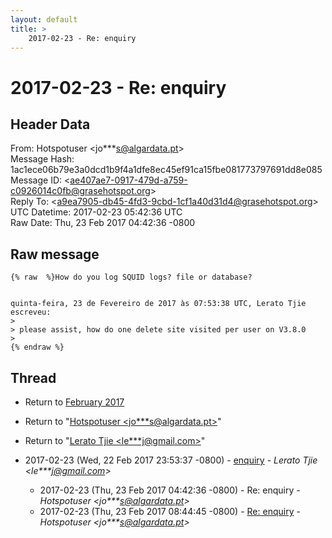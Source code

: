 ```yaml
---
layout: default
title: >
    2017-02-23 - Re: enquiry
---
```


# 2017-02-23 - Re: enquiry

## Header Data

From: Hotspotuser \<jo***s@algardata.pt\><br>
Message Hash: 1ac1ece06b79e3a0dcd1b9f4a1dfe8ec45ef91ca15fbe081773797691dd8e085<br>
Message ID: \<ae407ae7-0917-479d-a759-c0926014c0fb@grasehotspot.org\><br>
Reply To: \<a9ea7905-db45-4fd3-9cbd-1cf1a40d31d4@grasehotspot.org\><br>
UTC Datetime: 2017-02-23 05:42:36 UTC<br>
Raw Date: Thu, 23 Feb 2017 04:42:36 -0800<br>

## Raw message

```
{% raw  %}How do you log SQUID logs? file or database?


quinta-feira, 23 de Fevereiro de 2017 às 07:53:38 UTC, Lerato Tjie escreveu:
>
> please assist, how do one delete site visited per user on V3.8.0
>
{% endraw %}
```

## Thread

+ Return to [February 2017](/archive/2017/02)

+ Return to "[Hotspotuser <jo***s<span>@</span>algardata.pt>](/authors/jo___s_at_algardata_pt)"
+ Return to "[Lerato Tjie <le***j<span>@</span>gmail.com>](/authors/le___j_at_gmail_com)"

+ 2017-02-23 (Wed, 22 Feb 2017 23:53:37 -0800) - [enquiry](/archive/2017/02/c84d1d9dd8ebc4594b93d60bcb403627444192fbd2c79a016a8723b0f01c9a42) - _Lerato Tjie \<le***j@gmail.com\>_
  + 2017-02-23 (Thu, 23 Feb 2017 04:42:36 -0800) - Re: enquiry - _Hotspotuser \<jo***s@algardata.pt\>_
  + 2017-02-23 (Thu, 23 Feb 2017 08:44:45 -0800) - [Re: enquiry](/archive/2017/02/c211013900d9b596d9c6db045791b5f71d014092031c3fef62e55ac16585fc4c) - _Hotspotuser \<jo***s@algardata.pt\>_

